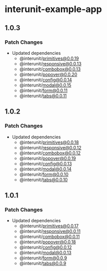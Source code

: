 # interunit-example-app

## 1.0.3

### Patch Changes

- Updated dependencies
  - @interunit/primitives@0.0.19
  - @interunit/responsive@0.0.13
  - @interunit/combobox@0.0.13
  - @interunit/popover@0.0.20
  - @interunit/config@0.0.14
  - @interunit/modal@0.0.15
  - @interunit/form@0.0.11
  - @interunit/tabs@0.0.11

## 1.0.2

### Patch Changes

- Updated dependencies
  - @interunit/primitives@0.0.18
  - @interunit/responsive@0.0.12
  - @interunit/combobox@0.0.12
  - @interunit/popover@0.0.19
  - @interunit/config@0.0.13
  - @interunit/modal@0.0.14
  - @interunit/form@0.0.10
  - @interunit/tabs@0.0.10

## 1.0.1

### Patch Changes

- Updated dependencies
  - @interunit/primitives@0.0.17
  - @interunit/responsive@0.0.11
  - @interunit/combobox@0.0.11
  - @interunit/popover@0.0.18
  - @interunit/config@0.0.12
  - @interunit/modal@0.0.13
  - @interunit/form@0.0.9
  - @interunit/tabs@0.0.9
